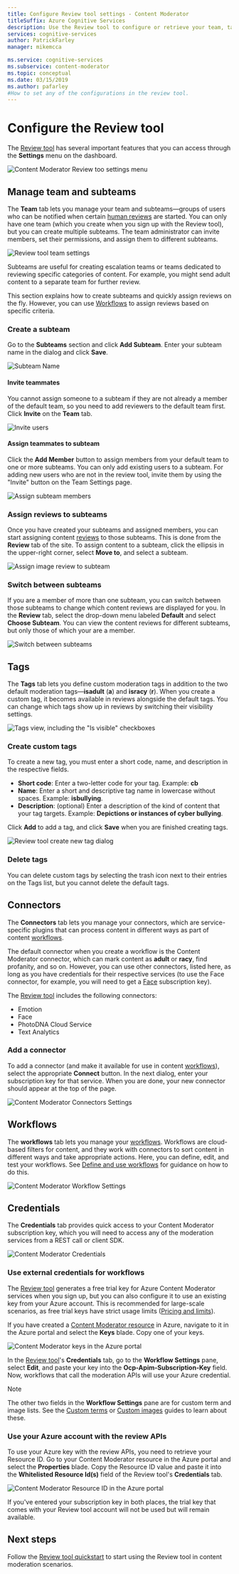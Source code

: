 ```yaml
---
title: Configure Review tool settings - Content Moderator
titleSuffix: Azure Cognitive Services
description: Use the Review tool to configure or retrieve your team, tags, connectors, workflows, and credentials for Content Moderator.
services: cognitive-services
author: PatrickFarley
manager: mikemcca

ms.service: cognitive-services
ms.subservice: content-moderator
ms.topic: conceptual
ms.date: 03/15/2019
ms.author: pafarley
#How to set any of the configurations in the review tool.
---
```


# Configure the Review tool

The [Review tool](https://contentmoderator.cognitive.microsoft.com) has several important features that you can access through the **Settings** menu on the dashboard.

![Content Moderator Review too settings menu](images/settings-1.png)

## Manage team and subteams

The **Team** tab lets you manage your team and subteams&mdash;groups of users who can be notified when certain [human reviews](../review-api.md#reviews) are started. You can only have one team (which you create when you sign up with the Review tool), but you can create multiple subteams. The team administrator can invite members, set their permissions, and assign them to different subteams.

![Review tool team settings](images/settings-2-team.png)

Subteams are useful for creating escalation teams or teams dedicated to reviewing specific categories of content. For example, you might send adult content to a separate team for further review.

This section explains how to create subteams and quickly assign reviews on the fly. However, you can use [Workflows](workflows.md) to assign reviews based on specific criteria.

### Create a subteam

Go to the **Subteams** section and click **Add Subteam**. Enter your subteam name in the dialog and click **Save**.

![Subteam Name](images/1-Teams-2.PNG)

#### Invite teammates

You cannot assign someone to a subteam if they are not already a member of the default team, so you need to add reviewers to the default team first. Click **Invite** on the **Team** tab.

![Invite users](images/invite-users.png)

#### Assign teammates to subteam

Click the **Add Member** button to assign members from your default team to one or more subteams. You can only add existing users to a subteam. For adding new users who are not in the review tool, invite them by using the "Invite" button on the Team Settings page.

![Assign subteam members](images/1-Teams-3.PNG)

### Assign reviews to subteams

Once you have created your subteams and assigned members, you can start assigning content [reviews](../review-api.md#reviews) to those subteams. This is done from the **Review** tab of the site.
To assign content to a subteam, click the ellipsis in the upper-right corner, select **Move to**, and select a subteam.

![Assign image review to subteam](images/3-review-image-subteam-1.png)

### Switch between subteams

If you are a member of more than one subteam, you can switch between those subteams to change which content reviews are displayed for you. In the **Review** tab, select the drop-down menu labeled **Default** and select **Choose Subteam**. You can view the content reviews for different subteams, but only those of which your are a member.

![Switch between subteams](images/3-review-image-subteam-2.png)

## Tags

The **Tags** tab lets you define custom moderation tags in addition to the two default moderation tags&mdash;**isadult** (**a**) and **isracy** (**r**). When you create a custom tag, it becomes available in reviews alongside the default tags. You can change which tags show up in reviews by switching their visibility settings.

![Tags view, including the "Is visible" checkboxes](images/tags-4-disable.png)

### Create custom tags

To create a new tag, you must enter a short code, name, and description in the respective fields.

- **Short code**: Enter a two-letter code for your tag. Example: **cb**
- **Name**:	Enter a short and descriptive tag name in lowercase without spaces. Example: **isbullying**.
- **Description**: (optional) Enter a description of the kind of content that your tag targets. Example: **Depictions or instances of cyber bullying**.

Click **Add** to add a tag, and click **Save** when you are finished creating tags.

![Review tool create new tag dialog](images/settings-3-tags.png)

### Delete tags

You can delete custom tags by selecting the trash icon next to their entries on the Tags list, but you cannot delete the default tags.

## Connectors

The **Connectors** tab lets you manage your connectors, which are service-specific plugins that can process content in different ways as part of content [workflows](../review-api.md#workflows).

The default connector when you create a workflow is the Content Moderator connector, which can mark content as **adult** or **racy**, find profanity, and so on. However, you can use other connectors, listed here, as long as you have credentials for their respective services (to use the Face connector, for example, you will need to get a [Face](../../face/overview.md) subscription key).

The [Review tool](./human-in-the-loop.md) includes the following connectors:

- Emotion
- Face
- PhotoDNA Cloud Service
- Text Analytics

### Add a connector

To add a connector (and make it available for use in content [workflows](../review-api.md#workflows)), select the appropriate **Connect** button. In the next dialog, enter your subscription key for that service. When you are done, your new connector should appear at the top of the page.

![Content Moderator Connectors Settings](images/settings-4-connectors.png)

## Workflows

The **workflows** tab lets you manage your [workflows](../review-api.md#workflows). Workflows are cloud-based filters for content, and they work with connectors to sort content in different ways and take appropriate actions. Here, you can define, edit, and test your workflows. See [Define and use workflows](Workflows.md) for guidance on how to do this.

![Content Moderator Workflow Settings](images/settings-5-workflows.png)

## Credentials

The **Credentials** tab provides quick access to your Content Moderator subscription key, which you will need to access any of the moderation services from a REST call or client SDK.

![Content Moderator Credentials](images/settings-6-credentials.png)

### Use external credentials for workflows

The [Review tool](https://contentmoderator.cognitive.microsoft.com) generates a free trial key for Azure Content Moderator services when you sign up, but you can also configure it to use an existing key from your Azure account. This is recommended for large-scale scenarios, as free trial keys have strict usage limits ([Pricing and limits](https://azure.microsoft.com/pricing/details/cognitive-services/content-moderator/)).

If you have created a [Content Moderator resource](https://ms.portal.azure.com/#create/Microsoft.CognitiveServicesContentModerator) in Azure, navigate to it in the Azure portal and select the **Keys** blade. Copy one of your keys.

![Content Moderator keys in the Azure portal](images/credentials-azure-portal-keys.PNG)

In the [Review tool](https://contentmoderator.cognitive.microsoft.com)'s **Credentials** tab, go to the **Workflow Settings** pane, select **Edit**, and paste your key into the **Ocp-Apim-Subscription-Key** field. Now, workflows that call the moderation APIs will use your Azure credential.

> [!NOTE]
> The other two fields in the **Workflow Settings** pane are for custom term and image lists. See the [Custom terms](../try-terms-list-api.md) or [Custom images](../try-image-list-api.md) guides to learn about these.

### Use your Azure account with the review APIs

To use your Azure key with the review APIs, you need to retrieve your Resource ID. Go to your Content Moderator resource in the Azure portal and select the **Properties** blade. Copy the Resource ID value and paste it into the **Whitelisted Resource Id(s)** field of the Review tool's **Credentials** tab.

![Content Moderator Resource ID in the Azure portal](images/credentials-azure-portal-resourceid.PNG)

If you've entered your subscription key in both places, the trial key that comes with your Review tool account will not be used but will remain available.

## Next steps

Follow the [Review tool quickstart](../quick-start.md) to start using the Review tool in content moderation scenarios.